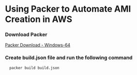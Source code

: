 # Using Packer to Automate AMI Creation in AWS

### Download Packer
[Packer Download - Windows-64](https://releases.hashicorp.com/packer/1.3.2/packer_1.3.2_windows_amd64.zip)

### Create build.json file and run the following command

```
  packer build build.json
```
